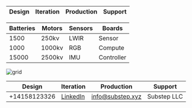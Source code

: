 |Design | Iteration | Production | Support|
|--|--|--|--|

|**Batteries**| **Motors** | **Sensors** | **Boards**|
|--|--|--|--|
|1500| 250kv|LWIR |Sensor|
| 1000 | 1000kv|RGB|Compute|
|15000| 2500kv|IMU|Controller|

![grid](https://img.freepik.com/free-vector/dark-background-with-purple-squares_1053-430.jpg)

|Design | Iteration | Production | Support|
|--|--|--|--|
|\+14158123326 | [LinkedIn](https://linkedin.com/company/substep)  | info@substep.xyz | Substep LLC |
